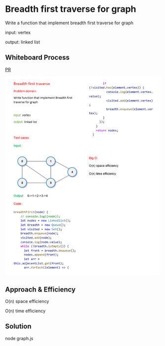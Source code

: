 # Breadth first traverse for graph
<!-- Description of the challenge -->
Write a function that implement breadth first traverse for graph

input: vertex

output: linked list

## Whiteboard Process
<!-- Embedded whiteboard image -->
[PR](https://github.com/alsatarysamah/data-structures-and-algorithms/pull/53)

![](./graph%20traverse.png)

## Approach & Efficiency
<!-- What approach did you take? Why? What is the Big O space/time for this approach? -->
O(n) space efficiency

O(n) time efficiency
## Solution
<!-- Show how to run your code, and examples of it in action -->
node graph.js
